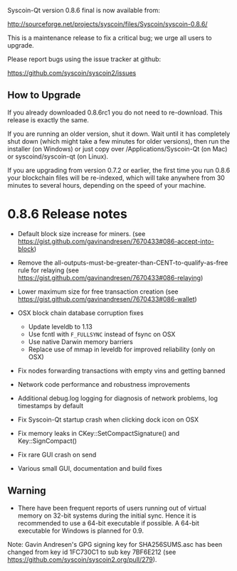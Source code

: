 Syscoin-Qt version 0.8.6 final is now available from:

  http://sourceforge.net/projects/syscoin/files/Syscoin/syscoin-0.8.6/

This is a maintenance release to fix a critical bug; we urge all users to upgrade.

Please report bugs using the issue tracker at github:

  https://github.com/syscoin/syscoin2/issues

How to Upgrade
--------------

If you already downloaded 0.8.6rc1 you do not need to re-download. This release is exactly the same.

If you are running an older version, shut it down. Wait
until it has completely shut down (which might take a few minutes for older
versions), then run the installer (on Windows) or just copy over
/Applications/Syscoin-Qt (on Mac) or syscoind/syscoin-qt (on Linux).

If you are upgrading from version 0.7.2 or earlier, the first time you
run 0.8.6 your blockchain files will be re-indexed, which will take
anywhere from 30 minutes to several hours, depending on the speed of
your machine.

0.8.6 Release notes
===================

- Default block size increase for miners.
  (see https://gist.github.com/gavinandresen/7670433#086-accept-into-block)

- Remove the all-outputs-must-be-greater-than-CENT-to-qualify-as-free rule for relaying
  (see https://gist.github.com/gavinandresen/7670433#086-relaying)

- Lower maximum size for free transaction creation
  (see https://gist.github.com/gavinandresen/7670433#086-wallet)

- OSX block chain database corruption fixes
  - Update leveldb to 1.13
  - Use fcntl with `F_FULLSYNC` instead of fsync on OSX
  - Use native Darwin memory barriers
  - Replace use of mmap in leveldb for improved reliability (only on OSX)

- Fix nodes forwarding transactions with empty vins and getting banned

- Network code performance and robustness improvements

- Additional debug.log logging for diagnosis of network problems, log timestamps by default

- Fix Syscoin-Qt startup crash when clicking dock icon on OSX 

- Fix memory leaks in CKey::SetCompactSignature() and Key::SignCompact()

- Fix rare GUI crash on send

- Various small GUI, documentation and build fixes

Warning
-------

- There have been frequent reports of users running out of virtual memory on 32-bit systems
  during the initial sync.
  Hence it is recommended to use a 64-bit executable if possible.
  A 64-bit executable for Windows is planned for 0.9.

Note: Gavin Andresen's GPG signing key for SHA256SUMS.asc has been changed from  key id 1FC730C1 to sub key 7BF6E212 (see https://github.com/syscoin/syscoin2.org/pull/279).
